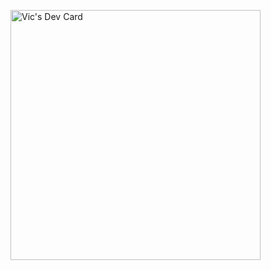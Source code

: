 <a href="https://app.daily.dev/Mau5"><img src="https://api.daily.dev/devcards/c2a8e408bae64bab96afad6db074f3df.png?r=c0o" width="400" alt="Vic's Dev Card"/></a>
<!--
**Mau587/Mau587** is a ✨ _special_ ✨ repository because its `README.md` (this file) appears on your GitHub profile.
**<I am 35 Years old...I've wasted 34 of them. Not anymore> .
Mission And why....(the who comes when I become somebody).
From Waterbury Ct. Now resides in Mississippi. ( yes massive culture shock )

-->
